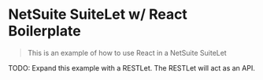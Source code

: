 # NetSuite SuiteLet w/ React Boilerplate

> This is an example of how to use React in a NetSuite SuiteLet

TODO: Expand this example with a RESTLet. The RESTLet will act as an API.